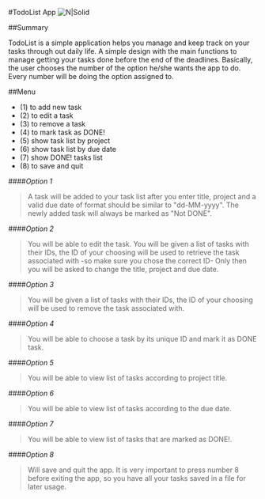 #TodoList App 
![N|Solid](https://i.ibb.co/18g8Dtd/unnamed.png)


  
  ##Summary
    
  TodoList is a simple application helps you manage and keep track on your tasks through out daily life.
  A simple design with the main functions to manage getting your tasks done before the end of the deadlines.
  Basically, the user chooses the number of the option he/she wants the app to do. Every number will be doing the option assigned to.
  
  ##Menu 
   - (1) to add new task
   - (2) to edit a task
   - (3) to remove a task
   - (4) to mark task as DONE!
   - (5) show task list by project
   - (6) show task list by due date
   - (7) show DONE! tasks list
   - (8) to save and quit
 
  ####*Option 1*
  >A task will be added to your task list after you enter title, project and a valid due date of format should be similar to "dd-MM-yyyy".
  The newly added task will always be marked as "Not DONE".
  
  ####*Option 2*
  >You will be able to edit the task. You will be given a list of tasks with their IDs, the ID of your
  >choosing will be used to retrieve the task associated with -so make sure you chose the correct ID- Only then you will be 
  >asked to change the title, project and due date.
  
  ####*Option 3*
  >You will be given a list of tasks with their IDs, the ID of your choosing will be used to remove the task associated with.
  
  ####*Option 4*
  >You will be able to choose a task by its unique ID and mark it as DONE task.
  
  ####*Option 5*
  >You will be able to view list of tasks according to project title. 
  
  ####*Option 6*
   >You will be able to view list of tasks according to the due date. 
   
  ####*Option 7*
  >You will be able to view list of tasks that are marked as DONE!.
  
  ####*Option 8*  
  >Will save and quit the app. It is very important to press number 8 before exiting the app, so you have all your tasks saved in a file for later usage.
  
  
 
    